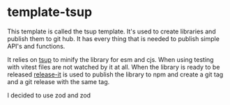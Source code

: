 # template-tsup

This template is called the tsup template.
It's used to create libraries and publish them to git hub.
It has every thing that is needed to publish simple API's and functions.

It relies on [tsup](https://tsup.egoist.dev/) to minify the library for esm and cjs.
When using testing with vitest files are not watched by it at all.
When the library is ready to be released [release-it](https://github.com/release-it/release-it)
is used to publish the library to npm and create a git tag and a git release with the same tag.

I decided to use zod and zod